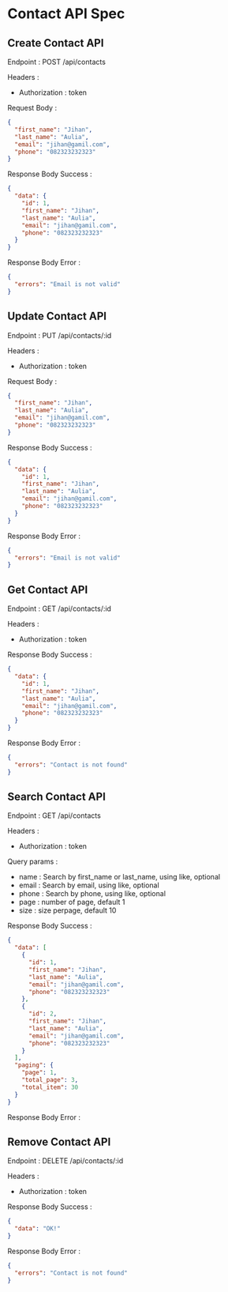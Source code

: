 # Contact API Spec

## Create Contact API

Endpoint : POST /api/contacts

Headers :

- Authorization : token

Request Body :

```json
{
  "first_name": "Jihan",
  "last_name": "Aulia",
  "email": "jihan@gamil.com",
  "phone": "082323232323"
}
```

Response Body Success :

```json
{
  "data": {
    "id": 1,
    "first_name": "Jihan",
    "last_name": "Aulia",
    "email": "jihan@gamil.com",
    "phone": "082323232323"
  }
}
```

Response Body Error :

```json
{
  "errors": "Email is not valid"
}
```

## Update Contact API

Endpoint : PUT /api/contacts/:id

Headers :

- Authorization : token

Request Body :

```json
{
  "first_name": "Jihan",
  "last_name": "Aulia",
  "email": "jihan@gamil.com",
  "phone": "082323232323"
}
```

Response Body Success :

```json
{
  "data": {
    "id": 1,
    "first_name": "Jihan",
    "last_name": "Aulia",
    "email": "jihan@gamil.com",
    "phone": "082323232323"
  }
}
```

Response Body Error :

```json
{
  "errors": "Email is not valid"
}
```

## Get Contact API

Endpoint : GET /api/contacts/:id

Headers :

- Authorization : token

Response Body Success :

```json
{
  "data": {
    "id": 1,
    "first_name": "Jihan",
    "last_name": "Aulia",
    "email": "jihan@gamil.com",
    "phone": "082323232323"
  }
}
```

Response Body Error :

```json
{
  "errors": "Contact is not found"
}
```

## Search Contact API

Endpoint : GET /api/contacts

Headers :

- Authorization : token

Query params :

- name : Search by first_name or last_name, using like, optional
- email : Search by email, using like, optional
- phone : Search by phone, using like, optional
- page : number of page, default 1
- size : size perpage, default 10

Response Body Success :

```json
{
  "data": [
    {
      "id": 1,
      "first_name": "Jihan",
      "last_name": "Aulia",
      "email": "jihan@gamil.com",
      "phone": "082323232323"
    },
    {
      "id": 2,
      "first_name": "Jihan",
      "last_name": "Aulia",
      "email": "jihan@gamil.com",
      "phone": "082323232323"
    }
  ],
  "paging": {
    "page": 1,
    "total_page": 3,
    "total_item": 30
  }
}
```

Response Body Error :

## Remove Contact API

Endpoint : DELETE /api/contacts/:id

Headers :

- Authorization : token

Response Body Success :

```json
{
  "data": "OK!"
}
```

Response Body Error :

```json
{
  "errors": "Contact is not found"
}
```
